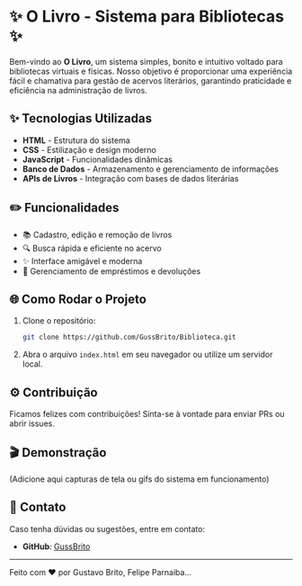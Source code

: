 # ✨ O Livro - Sistema para Bibliotecas ✨

Bem-vindo ao **O Livro**, um sistema simples, bonito e intuitivo voltado para bibliotecas virtuais e físicas. Nosso objetivo é proporcionar uma experiência fácil e chamativa para gestão de acervos literários, garantindo praticidade e eficiência na administração de livros.

## ✨ Tecnologias Utilizadas

- **HTML** - Estrutura do sistema
- **CSS** - Estilização e design moderno
- **JavaScript** - Funcionalidades dinâmicas
- **Banco de Dados** - Armazenamento e gerenciamento de informações
- **APIs de Livros** - Integração com bases de dados literárias

## ✏️ Funcionalidades

- 📚 Cadastro, edição e remoção de livros
- 🔍 Busca rápida e eficiente no acervo
- ✨ Interface amigável e moderna
- 📅 Gerenciamento de empréstimos e devoluções

## 🌐 Como Rodar o Projeto

1. Clone o repositório:
   ```bash
   git clone https://github.com/GussBrito/Biblioteca.git
   ```
2. Abra o arquivo `index.html` em seu navegador ou utilize um servidor local.

## ⚙️ Contribuição

Ficamos felizes com contribuições! Sinta-se à vontade para enviar PRs ou abrir issues.

## 🎬 Demonstração

(Adicione aqui capturas de tela ou gifs do sistema em funcionamento)

## 🚀 Contato

Caso tenha dúvidas ou sugestões, entre em contato:
- **GitHub**: [GussBrito](https://github.com/GussBrito)

---
Feito com ❤️ por Gustavo Brito, Felipe Parnaiba...
